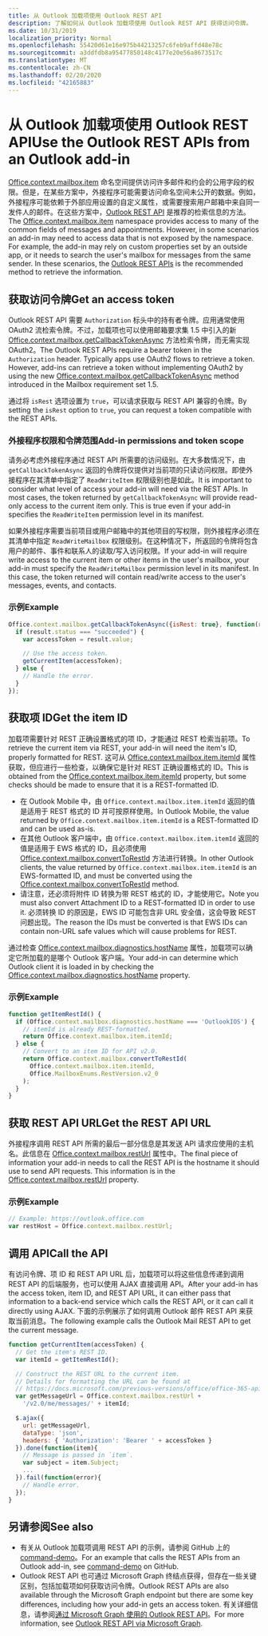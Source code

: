 ```yaml
---
title: 从 Outlook 加载项使用 Outlook REST API
description: 了解如何从 Outlook 加载项使用 Outlook REST API 获得访问令牌。
ms.date: 10/31/2019
localization_priority: Normal
ms.openlocfilehash: 55420d61e16e975b44213257c6feb9affd48e78c
ms.sourcegitcommit: a3ddfdb8a95477850148c4177e20e56a8673517c
ms.translationtype: MT
ms.contentlocale: zh-CN
ms.lasthandoff: 02/20/2020
ms.locfileid: "42165883"
---
```

# <a name="use-the-outlook-rest-apis-from-an-outlook-add-in"></a><span data-ttu-id="a4b29-103">从 Outlook 加载项使用 Outlook REST API</span><span class="sxs-lookup"><span data-stu-id="a4b29-103">Use the Outlook REST APIs from an Outlook add-in</span></span>

<span data-ttu-id="a4b29-p101">[Office.context.mailbox.item](../reference/objectmodel/preview-requirement-set/office.context.mailbox.item.md) 命名空间提供访问许多邮件和约会的公用字段的权限。但是，在某些方案中，外接程序可能需要访问命名空间未公开的数据。例如，外接程序可能依赖于外部应用设置的自定义属性，或需要搜索用户邮箱中来自同一发件人的邮件。在这些方案中，[Outlook REST API](/outlook/rest/index) 是推荐的检索信息的方法。</span><span class="sxs-lookup"><span data-stu-id="a4b29-p101">The [Office.context.mailbox.item](../reference/objectmodel/preview-requirement-set/office.context.mailbox.item.md) namespace provides access to many of the common fields of messages and appointments. However, in some scenarios an add-in may need to access data that is not exposed by the namespace. For example, the add-in may rely on custom properties set by an outside app, or it needs to search the user's mailbox for messages from the same sender. In these scenarios, the [Outlook REST APIs](/outlook/rest/index) is the recommended method to retrieve the information.</span></span>

## <a name="get-an-access-token"></a><span data-ttu-id="a4b29-108">获取访问令牌</span><span class="sxs-lookup"><span data-stu-id="a4b29-108">Get an access token</span></span>

<span data-ttu-id="a4b29-p102">Outlook REST API 需要 `Authorization` 标头中的持有者令牌。应用通常使用 OAuth2 流检索令牌。不过，加载项也可以使用邮箱要求集 1.5 中引入的新 [Office.context.mailbox.getCallbackTokenAsync](../reference/objectmodel/preview-requirement-set/office.context.mailbox.md#methods) 方法检索令牌，而无需实现 OAuth2。</span><span class="sxs-lookup"><span data-stu-id="a4b29-p102">The Outlook REST APIs require a bearer token in the `Authorization` header. Typically apps use OAuth2 flows to retrieve a token. However, add-ins can retrieve a token without implementing OAuth2 by using the new [Office.context.mailbox.getCallbackTokenAsync](../reference/objectmodel/preview-requirement-set/office.context.mailbox.md#methods) method introduced in the Mailbox requirement set 1.5.</span></span>

<span data-ttu-id="a4b29-112">通过将 `isRest` 选项设置为 `true`，可以请求获取与 REST API 兼容的令牌。</span><span class="sxs-lookup"><span data-stu-id="a4b29-112">By setting the `isRest` option to `true`, you can request a token compatible with the REST APIs.</span></span>

### <a name="add-in-permissions-and-token-scope"></a><span data-ttu-id="a4b29-113">外接程序权限和令牌范围</span><span class="sxs-lookup"><span data-stu-id="a4b29-113">Add-in permissions and token scope</span></span>

<span data-ttu-id="a4b29-p103">请务必考虑外接程序通过 REST API 所需要的访问级别。在大多数情况下，由 `getCallbackTokenAsync` 返回的令牌将仅提供对当前项的只读访问权限。即使外接程序在其清单中指定了 `ReadWriteItem` 权限级别也是如此。</span><span class="sxs-lookup"><span data-stu-id="a4b29-p103">It is important to consider what level of access your add-in will need via the REST APIs. In most cases, the token returned by `getCallbackTokenAsync` will provide read-only access to the current item only. This is true even if your add-in specifies the `ReadWriteItem` permission level in its manifest.</span></span>

<span data-ttu-id="a4b29-p104">如果外接程序需要当前项目或用户邮箱中的其他项目的写权限，则外接程序必须在其清单中指定 `ReadWriteMailbox` 权限级别。在这种情况下，所返回的令牌将包含用户的邮件、事件和联系人的读取/写入访问权限。</span><span class="sxs-lookup"><span data-stu-id="a4b29-p104">If your add-in will require write access to the current item or other items in the user's mailbox, your add-in must specify the `ReadWriteMailbox` permission level in its manifest. In this case, the token returned will contain read/write access to the user's messages, events, and contacts.</span></span>

### <a name="example"></a><span data-ttu-id="a4b29-119">示例</span><span class="sxs-lookup"><span data-stu-id="a4b29-119">Example</span></span>

```js
Office.context.mailbox.getCallbackTokenAsync({isRest: true}, function(result){
  if (result.status === "succeeded") {
    var accessToken = result.value;

    // Use the access token.
    getCurrentItem(accessToken);
  } else {
    // Handle the error.
  }
});
```

## <a name="get-the-item-id"></a><span data-ttu-id="a4b29-120">获取项 ID</span><span class="sxs-lookup"><span data-stu-id="a4b29-120">Get the item ID</span></span>

<span data-ttu-id="a4b29-121">加载项需要针对 REST 正确设置格式的项 ID，才能通过 REST 检索当前项。</span><span class="sxs-lookup"><span data-stu-id="a4b29-121">To retrieve the current item via REST, your add-in will need the item's ID, properly formatted for REST.</span></span> <span data-ttu-id="a4b29-122">这可从 [Office.context.mailbox.item.itemId](../reference/objectmodel/preview-requirement-set/office.context.mailbox.item.md#properties) 属性获取，但应进行一些检查，以确保它是针对 REST 正确设置格式的 ID。</span><span class="sxs-lookup"><span data-stu-id="a4b29-122">This is obtained from the [Office.context.mailbox.item.itemId](../reference/objectmodel/preview-requirement-set/office.context.mailbox.item.md#properties) property, but some checks should be made to ensure that it is a REST-formatted ID.</span></span>

- <span data-ttu-id="a4b29-123">在 Outlook Mobile 中，由 `Office.context.mailbox.item.itemId` 返回的值是适用于 REST 格式的 ID 并可按原样使用。</span><span class="sxs-lookup"><span data-stu-id="a4b29-123">In Outlook Mobile, the value returned by `Office.context.mailbox.item.itemId` is a REST-formatted ID and can be used as-is.</span></span>
- <span data-ttu-id="a4b29-124">在其他 Outlook 客户端中，由 `Office.context.mailbox.item.itemId` 返回的值是适用于 EWS 格式的 ID，且必须使用 [Office.context.mailbox.convertToRestId](../reference/objectmodel/preview-requirement-set/office.context.mailbox.md#methods) 方法进行转换。</span><span class="sxs-lookup"><span data-stu-id="a4b29-124">In other Outlook clients, the value returned by `Office.context.mailbox.item.itemId` is an EWS-formatted ID, and must be converted using the [Office.context.mailbox.convertToRestId](../reference/objectmodel/preview-requirement-set/office.context.mailbox.md#methods) method.</span></span>
- <span data-ttu-id="a4b29-125">请注意，还必须将附件 ID 转换为带 REST 格式的 ID，才能使用它。</span><span class="sxs-lookup"><span data-stu-id="a4b29-125">Note you must also convert Attachment ID to a REST-formatted ID in order to use it.</span></span> <span data-ttu-id="a4b29-126">必须转换 ID 的原因是，EWS ID 可能包含非 URL 安全值，这会导致 REST 问题出现。</span><span class="sxs-lookup"><span data-stu-id="a4b29-126">The reason the IDs must be converted is that EWS IDs can contain non-URL safe values which will cause problems for REST.</span></span>

<span data-ttu-id="a4b29-127">通过检查 [Office.context.mailbox.diagnostics.hostName](/javascript/api/outlook/office.diagnostics#hostname) 属性，加载项可以确定它所加载的是哪个 Outlook 客户端。</span><span class="sxs-lookup"><span data-stu-id="a4b29-127">Your add-in can determine which Outlook client it is loaded in by checking the [Office.context.mailbox.diagnostics.hostName](/javascript/api/outlook/office.diagnostics#hostname) property.</span></span>

### <a name="example"></a><span data-ttu-id="a4b29-128">示例</span><span class="sxs-lookup"><span data-stu-id="a4b29-128">Example</span></span>

```js
function getItemRestId() {
  if (Office.context.mailbox.diagnostics.hostName === 'OutlookIOS') {
    // itemId is already REST-formatted.
    return Office.context.mailbox.item.itemId;
  } else {
    // Convert to an item ID for API v2.0.
    return Office.context.mailbox.convertToRestId(
      Office.context.mailbox.item.itemId,
      Office.MailboxEnums.RestVersion.v2_0
    );
  }
}
```

## <a name="get-the-rest-api-url"></a><span data-ttu-id="a4b29-129">获取 REST API URL</span><span class="sxs-lookup"><span data-stu-id="a4b29-129">Get the REST API URL</span></span>

<span data-ttu-id="a4b29-p107">外接程序调用 REST API 所需的最后一部分信息是其发送 API 请求应使用的主机名。此信息在 [Office.context.mailbox.restUrl](../reference/objectmodel/preview-requirement-set/office.context.mailbox.md#properties) 属性中。</span><span class="sxs-lookup"><span data-stu-id="a4b29-p107">The final piece of information your add-in needs to call the REST API is the hostname it should use to send API requests. This information is in the [Office.context.mailbox.restUrl](../reference/objectmodel/preview-requirement-set/office.context.mailbox.md#properties) property.</span></span>

### <a name="example"></a><span data-ttu-id="a4b29-132">示例</span><span class="sxs-lookup"><span data-stu-id="a4b29-132">Example</span></span>

```js
// Example: https://outlook.office.com
var restHost = Office.context.mailbox.restUrl;
```

## <a name="call-the-api"></a><span data-ttu-id="a4b29-133">调用 API</span><span class="sxs-lookup"><span data-stu-id="a4b29-133">Call the API</span></span>

<span data-ttu-id="a4b29-134">有访问令牌、项 ID 和 REST API URL 后，加载项可以将这些信息传递到调用 REST API 的后端服务，也可以使用 AJAX 直接调用 API。</span><span class="sxs-lookup"><span data-stu-id="a4b29-134">After your add-in has the access token, item ID, and REST API URL, it can either pass that information to a back-end service which calls the REST API, or it can call it directly using AJAX.</span></span> <span data-ttu-id="a4b29-135">下面的示例展示了如何调用 Outlook 邮件 REST API 来获取当前消息。</span><span class="sxs-lookup"><span data-stu-id="a4b29-135">The following example calls the Outlook Mail REST API to get the current message.</span></span>

```js
function getCurrentItem(accessToken) {
  // Get the item's REST ID.
  var itemId = getItemRestId();

  // Construct the REST URL to the current item.
  // Details for formatting the URL can be found at
  // https://docs.microsoft.com/previous-versions/office/office-365-api/api/version-2.0/mail-rest-operations#get-messages.
  var getMessageUrl = Office.context.mailbox.restUrl +
    '/v2.0/me/messages/' + itemId;

  $.ajax({
    url: getMessageUrl,
    dataType: 'json',
    headers: { 'Authorization': 'Bearer ' + accessToken }
  }).done(function(item){
    // Message is passed in `item`.
    var subject = item.Subject;
    ...
  }).fail(function(error){
    // Handle error.
  });
}
```

## <a name="see-also"></a><span data-ttu-id="a4b29-136">另请参阅</span><span class="sxs-lookup"><span data-stu-id="a4b29-136">See also</span></span>

- <span data-ttu-id="a4b29-137">有关从 Outlook 加载项调用 REST API 的示例，请参阅 GitHub 上的 [command-demo](https://github.com/OfficeDev/outlook-add-in-command-demo)。</span><span class="sxs-lookup"><span data-stu-id="a4b29-137">For an example that calls the REST APIs from an Outlook add-in, see [command-demo](https://github.com/OfficeDev/outlook-add-in-command-demo) on GitHub.</span></span>
- <span data-ttu-id="a4b29-138">Outlook REST API 也可通过 Microsoft Graph 终结点获得，但存在一些关键区别，包括加载项如何获取访问令牌。</span><span class="sxs-lookup"><span data-stu-id="a4b29-138">Outlook REST APIs are also available through the Microsoft Graph endpoint but there are some key differences, including how your add-in gets an access token.</span></span> <span data-ttu-id="a4b29-139">有关详细信息，请参阅[通过 Microsoft Graph 使用的 Outlook REST API](/outlook/rest/index#outlook-rest-api-via-microsoft-graph)。</span><span class="sxs-lookup"><span data-stu-id="a4b29-139">For more information, see [Outlook REST API via Microsoft Graph](/outlook/rest/index#outlook-rest-api-via-microsoft-graph).</span></span>